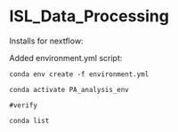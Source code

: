 # ISL_Data_Processing


Installs for nextflow:

Added environment.yml script:

```
conda env create -f environment.yml

conda activate PA_analysis_env

#verify

conda list

```


